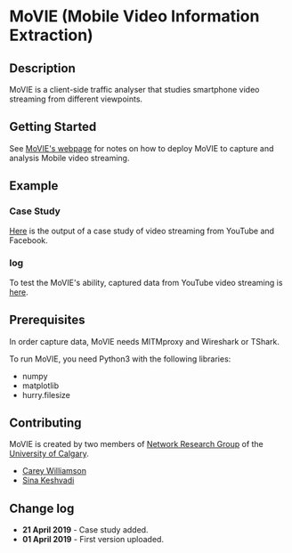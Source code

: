 # MoVIE (Mobile Video Information Extraction)

## Description
MoVIE is a client-side traffic analyser that studies smartphone video streaming from different viewpoints.

## Getting Started
See [MoVIE's webpage](https://pages.cpsc.ucalgary.ca/~sina.keshvadi1/movie) for notes on how to deploy MoVIE to capture and analysis Mobile video streaming.

## Example

### Case Study
[Here](https://pages.cpsc.ucalgary.ca/~sina.keshvadi1/movie/case.html) is the output of a case study of video streaming from YouTube and Facebook.

### log
To test the MoVIE's ability, captured data from YouTube video streaming is [here](https://pages.cpsc.ucalgary.ca/~sina.keshvadi1/movie/example). 


## Prerequisites
In order capture data, MoVIE needs MITMproxy and Wireshark or TShark. 

To run MoVIE, you need Python3 with the following libraries:
* numpy
* matplotlib
* hurry.filesize

## Contributing
MoVIE is created by two members of [Network Research Group](https://www.ucalgary.ca/elisa/) of the [University of Calgary](https://www.ucalgary.ca/).

* [Carey Williamson](http://pages.cpsc.ucalgary.ca/~carey/) 
* [Sina Keshvadi](http://pages.cpsc.ucalgary.ca/~sina.keshvadi1/)

## Change log
* <b>21 April 2019</b> - Case study added.
* <b>01 April 2019</b> - First version uploaded.
